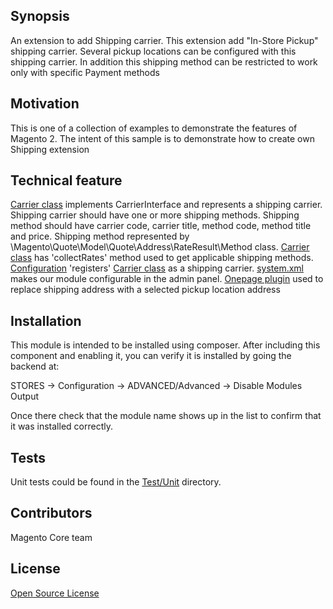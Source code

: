 ## Synopsis

An extension to add Shipping carrier. This extension add "In-Store Pickup" shipping carrier.
Several pickup locations can be configured with this shipping carrier. In addition this shipping method can be restricted to work only with specific Payment methods

## Motivation

This is one of a collection of examples to demonstrate the features of Magento 2.  The intent of this sample is to demonstrate how to create own Shipping extension

## Technical feature

[Carrier class](Model/Carrier.php) implements CarrierInterface and represents a shipping carrier. Shipping carrier should have one or more shipping methods.
Shipping method should have carrier code, carrier title, method code, method title and price. Shipping method represented by \Magento\Quote\Model\Quote\Address\RateResult\Method class. 
[Carrier class](Model/Carrier.php) has 'collectRates' method used to get applicable shipping methods.
[Configuration](etc/config.xml) 'registers' [Carrier class](Model/Carrier.php) as a shipping carrier.
[system.xml](etc/adminhtml/system.xml) makes our module configurable in the admin panel.
[Onepage plugin](Model/Type/Plugin/Onepage.php) used to replace shipping address with a selected pickup location address

## Installation

This module is intended to be installed using composer.  After including this component and enabling it, you can verify it is installed by going the backend at:

STORES -> Configuration -> ADVANCED/Advanced ->  Disable Modules Output

Once there check that the module name shows up in the list to confirm that it was installed correctly.

## Tests

Unit tests could be found in the [Test/Unit](Test/Unit) directory.

## Contributors

Magento Core team

## License

[Open Source License](LICENSE.txt)
